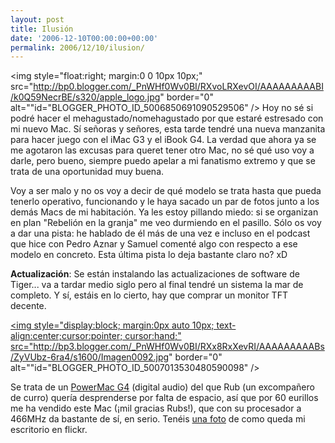 ```yaml
---
layout: post
title: Ilusión
date: '2006-12-10T00:00:00+00:00'
permalink: 2006/12/10/ilusion/
---
```

<img style="float:right; margin:0 0 10px 10px;" src="http://bp0.blogger.com/_PnWHf0Wv0BI/RXvoLRXevOI/AAAAAAAAABI/k0Q59NecrBE/s320/apple_logo.jpg" border="0" alt=""id="BLOGGER_PHOTO_ID_5006850691090529506" />
Hoy no sé si podré hacer el mehagustado/nomehagustado por que estaré estresado con mi nuevo Mac. Sí señoras y señores, esta tarde tendré una nueva manzanita para hacer juego con el iMac G3 y el iBook G4. La verdad que ahora ya se me agotaron las excusas para queret tener otro Mac, no sé qué uso voy a darle, pero bueno, siempre puedo apelar a mi fanatismo extremo y que se trata de una oportunidad muy buena.

Voy a ser malo y no os voy a decir de qué modelo se trata hasta que pueda tenerlo operativo, funcionando y le haya sacado un par de fotos junto a los demás Macs de mi habitación. Ya les estoy pillando miedo: si se organizan en plan "Rebelión en la granja" me veo durmiendo en el pasillo. Sólo os voy a dar una pista: he hablado de él más de una vez e incluso en el podcast que hice con Pedro Aznar y Samuel comenté algo con respecto a ese modelo en concreto. Esta última pista lo deja bastante claro no? xD

<span style="font-weight:bold;">Actualización</span>: Se están instalando las actualizaciones de software de Tiger... va a tardar medio siglo pero al final tendré un sistema la mar de completo. Y sí, estáis en lo cierto, hay que comprar un monitor TFT decente.

<a href="http://bp3.blogger.com/_PnWHf0Wv0BI/RXx8RxXevRI/AAAAAAAAABs/ZyVUbz-6ra4/s1600-h/Imagen0092.jpg"><img style="display:block; margin:0px auto 10px; text-align:center;cursor:pointer; cursor:hand;" src="http://bp3.blogger.com/_PnWHf0Wv0BI/RXx8RxXevRI/AAAAAAAAABs/ZyVUbz-6ra4/s1600/Imagen0092.jpg" border="0" alt=""id="BLOGGER_PHOTO_ID_5007013530480590098" /></a>

Se trata de un <a href="http://support.apple.com/specs/powermac/Power_Mac_G4_Digital_Audio.html">PowerMac G4</a> (digital audio) del que Rub (un excompañero de curro) quería desprenderse por falta de espacio, así que por 60 eurillos me ha vendido este Mac (¡mil gracias Rubs!), que con su procesador a 466MHz da bastante de sí, en serio. Tenéis <a href="http://www.flickr.com/photos/savior1980/318898744/">una foto</a> de como queda mi escritorio en flickr.

